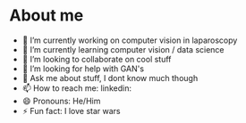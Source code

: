 # About me


- 🔭 I’m currently working on computer vision in laparoscopy
- 🌱 I’m currently learning computer vision / data science
- 👯 I’m looking to collaborate on cool stuff
- 🤔 I’m looking for help with GAN's
- 💬 Ask me about stuff, I dont know much though
- 📫 How to reach me: linkedin: 
- 😄 Pronouns: He/Him
- ⚡ Fun fact: I love star wars


